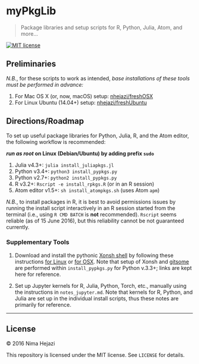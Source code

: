 # myPkgLib

> Package libraries and setup scripts for R, Python, Julia,
> Atom, and more...

[![MIT license](http://img.shields.io/badge/license-MIT-brightgreen.svg)](http://opensource.org/licenses/MIT)

## Preliminaries

_N.B._, for these scripts to work as intended, _base installations of these
tools must be performed in advance:_ 

1. For Mac OS X (or, now, macOS) setup: [nhejazi/freshOSX](https://github.com/nhejazi/freshOSX) 
2. For Linux Ubuntu (14.04+) setup: [nhejazi/freshUbuntu](https://github.com/nhejazi/freshUbuntu)

## Directions/Roadmap

To set up useful package libraries for Python, Julia, R, and the Atom 
editor, the following workflow is recommended:

**_run as root_ on Linux (Debian/Ubuntu) by adding prefix `sudo`**

1. Julia v4.3+: `julia install_juliapkgs.jl`
2. Python v3.4+: `python3 install_pypkgs.py`
3. Python v2.7+: `python2 install_pypkgs.py`
4. R v3.2+: `Rscript -e install_rpkgs.R` (or in an R session)
5. Atom editor v1.5+: `sh install_atompkgs.sh` (uses Atom `apm`)

_N.B._, to install packages in R, it is best to avoid permissions issues
by running the install script interactively in an R session started from
the terminal (i.e., using `R CMD BATCH` is __not__ recommended). `Rscript`
seems reliable (as of 15 June 2016), but this reliability cannot be not
guaranteed currently.

### Supplementary Tools

1. Download and install the pythonic [Xonsh 
   shell](https://github.com/xonsh/xonsh) by following these
   instructions [for Linux](http://xon.sh/linux.html) or [for
   OSX](http://xon.sh/osx.html). Note that setup of Xonsh and
   [gitsome](https://github.com/donnemartin/gitsome) are
   performed within `install_pypkgs.py` for Python v.3.3+; links are
   kept here for reference.

2. Set up Jupyter kernels for R, Julia, Python, Torch, etc., manually
   using the instructions in `notes_jupyter.md`. Note that kernels for
   R, Python, and Julia are set up in the individual install scripts,
   thus these notes are primarily for reference.

---

## License

&copy; 2016 Nima Hejazi

This repository is licensed under the MIT license. See `LICENSE` for details.
